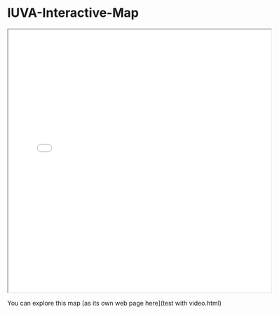 # IUVA-Interactive-Map

<iframe src="test with video.html" height="600" width="600"></iframe>

You can explore this map [as its own web page here](test with video.html)

